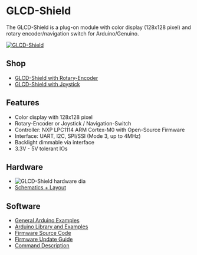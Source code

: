 # GLCD-Shield
The GLCD-Shield is a plug-on module with color display (128x128 pixel) and rotary encoder/navigation switch for Arduino/Genuino.

[![GLCD-Shield](https://github.com/watterott/GLCD-Shield/raw/master/hardware/GLCD-Shield_v10.jpg)](http://www.watterott.com/en/Arduino-GLCD-Shield-Joystick)

## Shop
* [GLCD-Shield with Rotary-Encoder](http://www.watterott.com/en/Arduino-GLCD-Shield)
* [GLCD-Shield with Joystick](http://www.watterott.com/en/Arduino-GLCD-Shield-Joystick)


## Features
* Color display with 128x128 pixel
* Rotary-Encoder or Joystick / Navigation-Switch
* Controller: NXP LPC1114 ARM Cortex-M0 with Open-Source Firmware
* Interface: UART, I2C, SPI/SSI (Mode 3, up to 4MHz)
* Backlight dimmable via interface
* 3.3V - 5V tolerant IOs


## Hardware
* ![GLCD-Shield hardware dia](https://github.com/watterott/GLCD-Shield/raw/master/img/hw_dia.png)
* [Schematics + Layout](https://github.com/watterott/GLCD-Shield/tree/master/hardware)


## Software
* [General Arduino Examples](https://github.com/watterott/MI0283QT-Adapter/tree/master/firmware/examples)
* [Arduino Library and Examples](https://github.com/watterott/Arduino-Libs)
* [Firmware Source Code](https://github.com/watterott/MI0283QT-Adapter/tree/master/firmware)
* [Firmware Update Guide](https://github.com/watterott/MI0283QT-Adapter/blob/master/firmware/update_guide/README.md)
* [Command Description](https://github.com/watterott/MI0283QT-Adapter/blob/master/firmware/docu/README.md)
